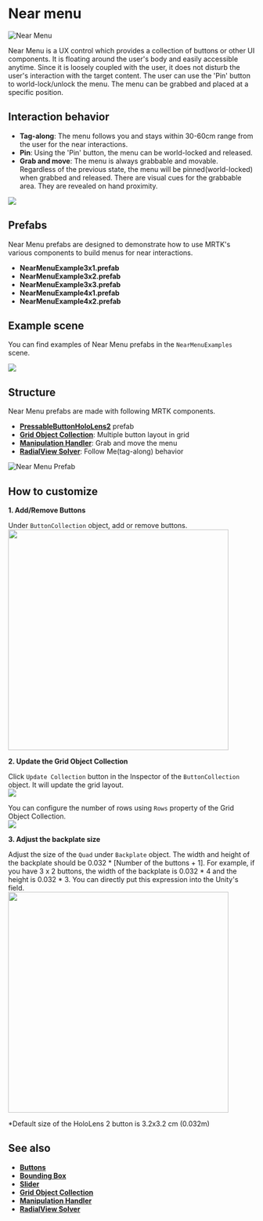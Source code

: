 # Near menu

![Near Menu](../Documentation/Images/NearMenu/MRTK_UX_NearMenu.png)

Near Menu is a UX control which provides a collection of buttons or other UI components. It is floating around the user's body and easily accessible anytime. Since it is loosely coupled with the user, it does not disturb the user's interaction with the target content. The user can use the 'Pin' button to world-lock/unlock the menu. The menu can be grabbed and placed at a specific position.

## Interaction behavior

- **Tag-along**: The menu follows you and stays within 30-60cm range from the user for the near interactions.
- **Pin**: Using the 'Pin' button, the menu can be world-locked and released.
- **Grab and move**: The menu is always grabbable and movable. Regardless of the previous state, the menu will be pinned(world-locked) when grabbed and released. There are visual cues for the grabbable area. They are revealed on hand proximity.

<img src="../Documentation/Images/NearMenu/MRTK_UX_NearMenu_Grab.png">

## Prefabs

Near Menu prefabs are designed to demonstrate how to use MRTK's various components to build menus for near interactions.

- **NearMenuExample3x1.prefab**
- **NearMenuExample3x2.prefab**
- **NearMenuExample3x3.prefab**
- **NearMenuExample4x1.prefab**
- **NearMenuExample4x2.prefab**

## Example scene

You can find examples of Near Menu prefabs in the `NearMenuExamples` scene.

<img src="../Documentation/Images/NearMenu/MRTK_UX_NearMenu_Examples.png">

## Structure

Near Menu prefabs are made with following MRTK components.

- [**PressableButtonHoloLens2**](README_Button.md) prefab
- [**Grid Object Collection**](README_ObjectCollection.md): Multiple button layout in grid
- [**Manipulation Handler**](README_ManipulationHandler.md): Grab and move the menu
- [**RadialView Solver**](README_Solver.md): Follow Me(tag-along) behavior

![Near Menu Prefab](../Documentation/Images/NearMenu/MRTK_UX_NearMenu_Structure.png)

## How to customize

**1. Add/Remove Buttons**

Under `ButtonCollection` object, add or remove buttons.  
<img src="../Documentation/Images/NearMenu/MRTK_UX_NearMenu_Custom0.png" width="450">

**2. Update the Grid Object Collection**

Click `Update Collection` button in the Inspector of the `ButtonCollection` object. It will update the grid layout.  
<img src="../Documentation/Images/NearMenu/MRTK_UX_NearMenu_Custom1.png">

You can configure the number of rows using `Rows` property of the Grid Object Collection.  
<img src="../Documentation/Images/NearMenu/MRTK_UX_NearMenu_Custom2.png">

**3. Adjust the backplate size**

Adjust the size of the `Quad` under `Backplate` object. The width and height of the backplate should be 0.032 * [Number of the buttons + 1]. For example, if you have 3 x 2 buttons, the width of the backplate is 0.032 * 4 and the height is 0.032 * 3. You can directly put this expression into the Unity's field.  
<img src="../Documentation/Images/NearMenu/MRTK_UX_NearMenu_Custom3.png" width="450">

*Default size of the HoloLens 2 button is 3.2x3.2 cm (0.032m)

## See also

- [**Buttons**](README_Button.md)
- [**Bounding Box**](README_BoundingBox.md)
- [**Slider**](README_Sliders.md)
- [**Grid Object Collection**](README_ObjectCollection.md)
- [**Manipulation Handler**](README_ManipulationHandler.md)
- [**RadialView Solver**](README_Solver.md)
